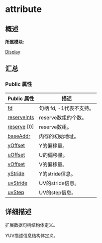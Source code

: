 # __attribute__


## **概述**

**所属模块:**

[Display](_display.md)


## **汇总**


### Public 属性

  | Public&nbsp;属性 | 描述 | 
| -------- | -------- |
| [fd](_display.md#fd) | 句柄&nbsp;fd,&nbsp;-1代表不支持。 | 
| [reserveInts](_display.md#reserveints) | reserve数组的个数。 | 
| [reserve](_display.md#reserve)&nbsp;[0] | reserve数组。 | 
| [baseAddr](_display.md#baseaddr) | 内存的初始地址。 | 
| [yOffset](_display.md#yoffset) | Y的偏移量。 | 
| [uOffset](_display.md#uoffset) | U的偏移量。 | 
| [vOffset](_display.md#voffset) | V的偏移量。 | 
| [yStride](_display.md#ystride) | Y的stride信息。 | 
| [uvStride](_display.md#uvstride) | UV的stride信息。 | 
| [uvStep](_display.md#uvstep) | UV的step信息。 | 


## **详细描述**

扩展数据句柄结构体定义。

YUV描述信息结构体定义。
